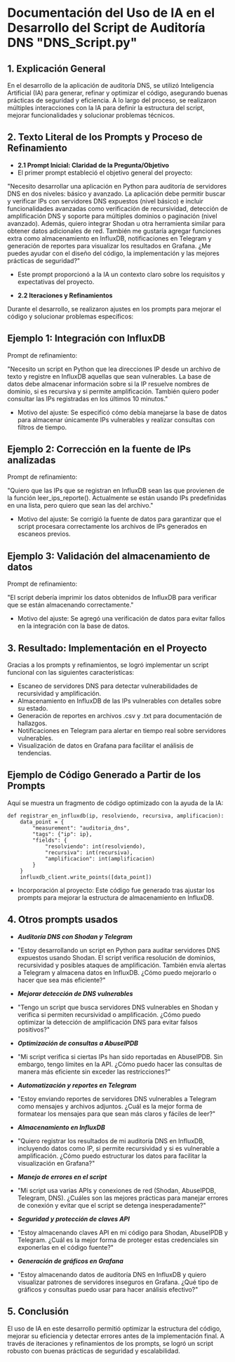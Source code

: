 # Documentación del Uso de IA en el Desarrollo del Script de Auditoría DNS "DNS_Script.py"

## 1. Explicación General

En el desarrollo de la aplicación de auditoría DNS, se utilizó Inteligencia Artificial (IA) para generar, refinar y optimizar el código, asegurando buenas prácticas de seguridad y eficiencia. A lo largo del proceso, se realizaron múltiples interacciones con la IA para definir la estructura del script, mejorar funcionalidades y solucionar problemas técnicos.


## 2. Texto Literal de los Prompts y Proceso de Refinamiento
- **2.1 Prompt Inicial: Claridad de la Pregunta/Objetivo**
- El primer prompt estableció el objetivo general del proyecto:

"Necesito desarrollar una aplicación en Python para auditoría de servidores DNS en dos niveles: básico y avanzado. La aplicación debe permitir buscar y verificar IPs con servidores DNS expuestos (nivel básico) e incluir funcionalidades avanzadas como verificación de recursividad, detección de amplificación DNS y soporte para múltiples dominios o paginación (nivel avanzado). Además, quiero integrar Shodan u otra herramienta similar para obtener datos adicionales de red. También me gustaría agregar funciones extra como almacenamiento en InfluxDB, notificaciones en Telegram y generación de reportes para visualizar los resultados en Grafana. ¿Me puedes ayudar con el diseño del código, la implementación y las mejores prácticas de seguridad?"

- Este prompt proporcionó a la IA un contexto claro sobre los requisitos y expectativas del proyecto.

- **2.2 Iteraciones y Refinamientos**

Durante el desarrollo, se realizaron ajustes en los prompts para mejorar el código y solucionar problemas específicos:

## Ejemplo 1: Integración con InfluxDB

Prompt de refinamiento:

"Necesito un script en Python que lea direcciones IP desde un archivo de texto y registre en InfluxDB aquellas que sean vulnerables. La base de datos debe almacenar información sobre si la IP resuelve nombres de dominio, si es recursiva y si permite amplificación. También quiero poder consultar las IPs registradas en los últimos 10 minutos."

- Motivo del ajuste: Se especificó cómo debía manejarse la base de datos para almacenar únicamente IPs vulnerables y realizar consultas con filtros de tiempo.

## Ejemplo 2: Corrección en la fuente de IPs analizadas

Prompt de refinamiento:

"Quiero que las IPs que se registran en InfluxDB sean las que provienen de la función leer_ips_reporte(). Actualmente se están usando IPs predefinidas en una lista, pero quiero que sean las del archivo."

- Motivo del ajuste: Se corrigió la fuente de datos para garantizar que el script procesara correctamente los archivos de IPs generados en escaneos previos.

## Ejemplo 3: Validación del almacenamiento de datos

Prompt de refinamiento:

"El script debería imprimir los datos obtenidos de InfluxDB para verificar que se están almacenando correctamente."

- Motivo del ajuste: Se agregó una verificación de datos para evitar fallos en la integración con la base de datos.

## 3. Resultado: Implementación en el Proyecto

Gracias a los prompts y refinamientos, se logró implementar un script funcional con las siguientes características:

* Escaneo de servidores DNS para detectar vulnerabilidades de recursividad y amplificación.
* Almacenamiento en InfluxDB de las IPs vulnerables con detalles sobre su estado.
* Generación de reportes en archivos .csv y .txt para documentación de hallazgos.
* Notificaciones en Telegram para alertar en tiempo real sobre servidores vulnerables.
* Visualización de datos en Grafana para facilitar el análisis de tendencias.

## Ejemplo de Código Generado a Partir de los Prompts
Aquí se muestra un fragmento de código optimizado con la ayuda de la IA:

```
def registrar_en_influxdb(ip, resolviendo, recursiva, amplificacion):
    data_point = {
        "measurement": "auditoria_dns",
        "tags": {"ip": ip},
        "fields": {
            "resolviendo": int(resolviendo),
            "recursiva": int(recursiva),
            "amplificacion": int(amplificacion)
        }
    }
    influxdb_client.write_points([data_point])
```
- Incorporación al proyecto: Este código fue generado tras ajustar los prompts para mejorar la estructura de almacenamiento en InfluxDB.


## 4. Otros prompts usados

- ***Auditoría DNS con Shodan y Telegram***
- "Estoy desarrollando un script en Python para auditar servidores DNS expuestos usando Shodan. El script verifica resolución de dominios, recursividad y posibles ataques de amplificación. También envía alertas a Telegram y almacena datos en InfluxDB. ¿Cómo puedo mejorarlo o hacer que sea más eficiente?"

- ***Mejorar detección de DNS vulnerables***
- "Tengo un script que busca servidores DNS vulnerables en Shodan y verifica si permiten recursividad o amplificación. ¿Cómo puedo optimizar la detección de amplificación DNS para evitar falsos positivos?"

- ***Optimización de consultas a AbuseIPDB***
- "Mi script verifica si ciertas IPs han sido reportadas en AbuseIPDB. Sin embargo, tengo límites en la API. ¿Cómo puedo hacer las consultas de manera más eficiente sin exceder las restricciones?"

- ***Automatización y reportes en Telegram***
- "Estoy enviando reportes de servidores DNS vulnerables a Telegram como mensajes y archivos adjuntos. ¿Cuál es la mejor forma de formatear los mensajes para que sean más claros y fáciles de leer?"

- ***Almacenamiento en InfluxDB***
- "Quiero registrar los resultados de mi auditoría DNS en InfluxDB, incluyendo datos como IP, si permite recursividad y si es vulnerable a amplificación. ¿Cómo puedo estructurar los datos para facilitar la visualización en Grafana?"

- ***Manejo de errores en el script***
- "Mi script usa varias APIs y conexiones de red (Shodan, AbuseIPDB, Telegram, DNS). ¿Cuáles son las mejores prácticas para manejar errores de conexión y evitar que el script se detenga inesperadamente?"

- ***Seguridad y protección de claves API***
- "Estoy almacenando claves API en mi código para Shodan, AbuseIPDB y Telegram. ¿Cuál es la mejor forma de proteger estas credenciales sin exponerlas en el código fuente?"

- ***Generación de gráficos en Grafana***
- "Estoy almacenando datos de auditoría DNS en InfluxDB y quiero visualizar patrones de servidores inseguros en Grafana. ¿Qué tipo de gráficos y consultas puedo usar para hacer análisis efectivo?"



## 5. Conclusión

El uso de IA en este desarrollo permitió optimizar la estructura del código, mejorar su eficiencia y detectar errores antes de la implementación final. A través de iteraciones y refinamientos de los prompts, se logró un script robusto con buenas prácticas de seguridad y escalabilidad.

